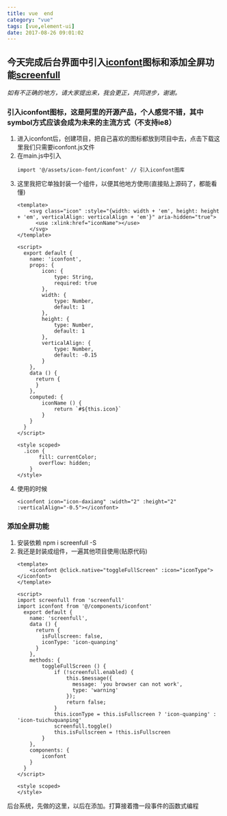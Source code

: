 ```yaml
---
title: vue  end
category: "vue"
tags: [vue,element-ui]
date: 2017-08-26 09:01:02
---
```

## 今天完成后台界面中引入[iconfont](http://www.iconfont.cn)图标和添加全屏功能[screenfull]()
*如有不正确的地方，请大家提出来，我会更正，共同进步，谢谢。*

### 引入iconfont图标，这是阿里的开源产品，个人感觉不错，其中symbol方式应该会成为未来的主流方式（不支持ie8）
1. 进入iconfont后，创建项目，把自己喜欢的图标都放到项目中去，点击下载这里我们只需要iconfont.js文件
2. 在main.js中引入 
	```
	import '@/assets/icon-font/iconfont' // 引入iconfont图库
	```
3. 这里我把它单独封装一个组件，以便其他地方使用(直接贴上源码了，都能看懂)
	```
	<template>
		<svg class="icon" :style="{width: width + 'em', height: height + 'em', verticalAlign: verticalAlign + 'em'}" aria-hidden="true">
		  <use :xlink:href="iconName"></use>
		</svg>
	</template>

	<script>
	  export default {
		name: 'iconfont',
		props: {
			icon: {
				type: String,
				required: true 
			},
			width: {
				type: Number,
				default: 1
			},
			height: {
				type: Number,
				default: 1
			},
			verticalAlign: {
				type: Number,
				default: -0.15
			}
		},
		data () {
		  return {
		  }
		},
		computed: {
			iconName () {
				return `#${this.icon}`
			}
		}
	  }
	</script>

	<style scoped>
	  .icon {
		   fill: currentColor;
		   overflow: hidden;
		}
	</style>
	```
4. 使用的时候
	```
	<iconfont icon="icon-daxiang" :width="2" :height="2" :verticalAlign="-0.5"></iconfont>
	```
### 添加全屏功能
1. 安装依赖 npm i screenfull -S
2. 我还是封装成组件，一遍其他项目使用(贴原代码)
	```
	<template>
		<iconfont @click.native="toggleFullScreen" :icon="iconType"></iconfont>
	</template>

	<script>
	import screenfull from 'screenfull'
	import iconfont from '@/components/iconfont'
	  export default {
		name: 'screenfull',
		data () {
		  return {
			isFullscreen: false,
			iconType: 'icon-quanping'
		  }
		},
		methods: {
			toggleFullScreen () {
				if (!screenfull.enabled) {
					this.$message({
					  message: 'you browser can not work',
					  type: 'warning'
					});
					return false;
				}
				this.iconType = this.isFullscreen ? 'icon-quanping' : 'icon-tuichuquanping'
				screenfull.toggle()
				this.isFullscreen = !this.isFullscreen
			}
		},
		components: {
			iconfont
		}
	  }
	</script>

	<style scoped>
	</style>
	```
后台系统，先做的这里，以后在添加。打算接着撸一段事件的函数式编程










